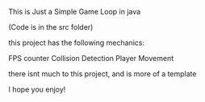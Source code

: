 This is Just a Simple Game Loop in java

(Code is in the src folder)

this project has the following mechanics:

FPS counter
Collision Detection
Player Movement

there isnt much to this project, and is more of a template

I hope you enjoy!
